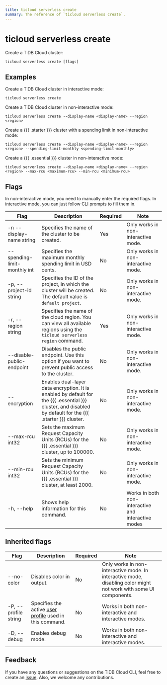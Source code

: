```yaml
---
title: ticloud serverless create
summary: The reference of `ticloud serverless create`.
---
```


# ticloud serverless create

Create a TiDB Cloud cluster:

```shell
ticloud serverless create [flags]
```

## Examples

Create a TiDB Cloud cluster in interactive mode:

```shell
ticloud serverless create
```

Create a TiDB Cloud cluster in non-interactive mode:

```shell
ticloud serverless create --display-name <display-name> --region <region>
```

Create a {{{ .starter }}} cluster with a spending limit in non-interactive mode:

```shell
ticloud serverless create --display-name <display-name> --region <region> --spending-limit-monthly <spending-limit-monthly>
```

Create a {{{ .essential }}} cluster in non-interactive mode:

```shell
ticloud serverless create --display-name <display-name> --region <region> --max-rcu <maximum-rcu> --min-rcu <minimum-rcu>
```

## Flags

In non-interactive mode, you need to manually enter the required flags. In interactive mode, you can just follow CLI prompts to fill them in.

| Flag                         | Description                                                                                                    | Required | Note                                                |
|------------------------------|----------------------------------------------------------------------------------------------------------------|----------|-----------------------------------------------------|
| -n --display-name string     | Specifies the name of the cluster to be created.                                                               | Yes      | Only works in non-interactive mode.                 |
| --spending-limit-monthly int | Specifies the maximum monthly spending limit in USD cents.                                                     | No       | Only works in non-interactive mode.                 |
| -p, --project-id string      | Specifies the ID of the project, in which the cluster will be created. The default value is `default project`. | No       | Only works in non-interactive mode.                 |
| -r, --region string          | Specifies the name of the cloud region. You can view all available regions using the `ticloud serverless region` command.                | Yes      | Only works in non-interactive mode.                 |
| --disable-public-endpoint    | Disables the public endpoint. Use this option if you want to prevent public access to the cluster.                                                                                 | No       | Only works in non-interactive mode.                 |
| --encryption                 | Enables dual-layer data encryption. It is enabled by default for the {{{ .essential }}} cluster, and disabled by default for the {{{ .starter }}} cluster.                       | No       | Only works in non-interactive mode.                 |
| --max-rcu int32              | Sets the maximum Request Capacity Units (RCUs) for the {{{ .essential }}} cluster, up to 100000.                                                                  | No       | Only works in non-interactive mode.                 |
| --min-rcu int32              | Sets the minimum Request Capacity Units (RCUs) for the {{{ .essential }}} cluster, at least 2000.                                                                    | No       | Only works in non-interactive mode.                 |
| -h, --help                   | Shows help information for this command.                                                                       | No       | Works in both non-interactive and interactive modes |

## Inherited flags

| Flag                 | Description                                                                                          | Required | Note                                                                                                             |
|----------------------|------------------------------------------------------------------------------------------------------|----------|------------------------------------------------------------------------------------------------------------------|
| --no-color           | Disables color in output.                                                                            | No       | Only works in non-interactive mode. In interactive mode, disabling color might not work with some UI components. |
| -P, --profile string | Specifies the active [user profile](/tidb-cloud/cli-reference.md#user-profile) used in this command. | No       | Works in both non-interactive and interactive modes.                                                             |
| -D, --debug          | Enables debug mode.                                                                                   | No       | Works in both non-interactive and interactive modes.                                                             |

## Feedback

If you have any questions or suggestions on the TiDB Cloud CLI, feel free to create an [issue](https://github.com/tidbcloud/tidbcloud-cli/issues/new/choose). Also, we welcome any contributions.
